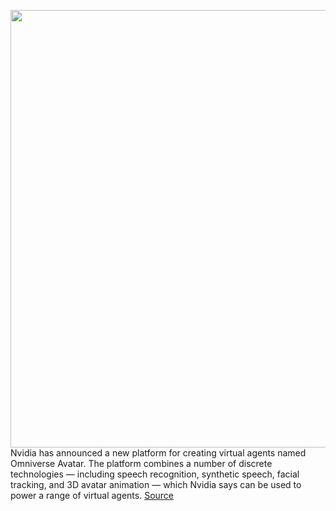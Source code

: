 <img src='https://cdn.vox-cdn.com/thumbor/gIOEodoy68soUJGtiYedhA7veIk=/0x0:1600x900/1200x800/filters:focal(672x322:928x578)/cdn.vox-cdn.com/uploads/chorus_image/image/70115487/Omniverse_Avatar___Image__1_.0.jpg' width='700px' /><br/>
Nvidia has announced a new platform for creating virtual agents named Omniverse Avatar. The platform combines a number of discrete technologies — including speech recognition, synthetic speech, facial tracking, and 3D avatar animation — which Nvidia says can be used to power a range of virtual agents.
<a href='https://www.theverge.com/2021/11/9/22770165/nvidia-omniverse-avatar-technology-virtual-agents'> Source <a/>